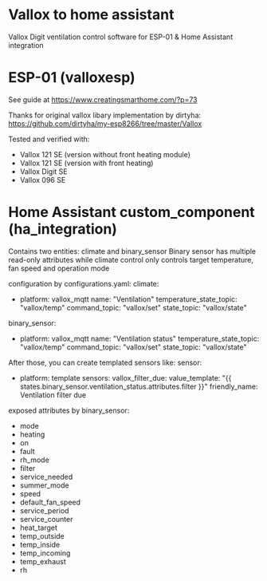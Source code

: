 # Vallox to home assistant
Vallox Digit ventilation control software for ESP-01 & Home Assistant integration

# ESP-01 (valloxesp)
See guide at https://www.creatingsmarthome.com/?p=73

Thanks for original vallox libary implementation by dirtyha:
https://github.com/dirtyha/my-esp8266/tree/master/Vallox

Tested and verified with:
- Vallox 121 SE (version without front heating module)
- Vallox 121 SE (version with front heating)
- Vallox Digit SE
- Vallox 096 SE

# Home Assistant custom_component (ha_integration)
Contains two entities: climate and binary_sensor
Binary sensor has multiple read-only attributes while climate control only controls target temperature, fan speed and operation mode

configuration by configurations.yaml:
climate:
  - platform: vallox_mqtt
    name: "Ventilation"
    temperature_state_topic: "vallox/temp"
    command_topic: "vallox/set"
    state_topic: "vallox/state"

binary_sensor:
  - platform: vallox_mqtt
    name: "Ventilation status"
    temperature_state_topic: "vallox/temp"
    command_topic: "vallox/set"
    state_topic: "vallox/state"

After those, you can create templated sensors like:
sensor:
  - platform: template
    sensors:
      vallox_filter_due:
        value_template: "{{ states.binary_sensor.ventilation_status.attributes.filter }}"
        friendly_name: Ventilation filter due

exposed attributes by binary_sensor:
- mode
- heating
- on
- fault
- rh_mode
- filter
- service_needed
- summer_mode
- speed
- default_fan_speed
- service_period
- service_counter
- heat_target
- temp_outside
- temp_inside
- temp_incoming
- temp_exhaust
- rh
